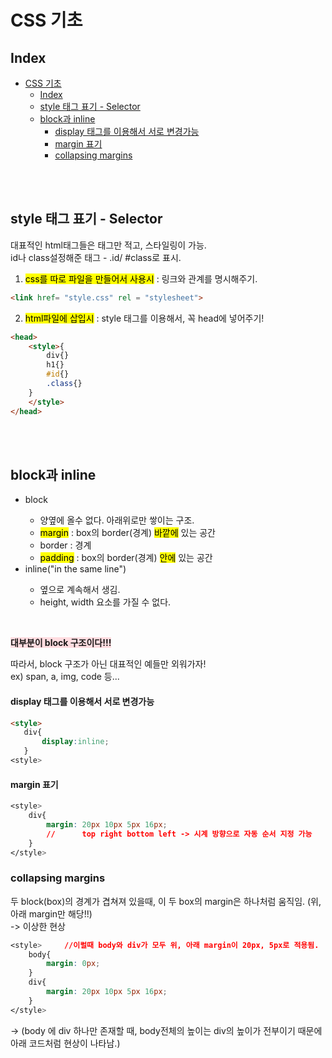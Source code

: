 # CSS 기초

## Index
- [CSS 기초](#css-기초)
  - [Index](#index)
  - [style 태그 표기 - Selector](#style-태그-표기---selector)
  - [block과 inline](#block과-inline)
      - [display 태그를 이용해서 서로 변경가능](#display-태그를-이용해서-서로-변경가능)
      - [margin 표기](#margin-표기)
    - [collapsing margins](#collapsing-margins)

<br><br>

## style 태그 표기 - Selector

대표적인 html태그들은 태그만 적고, 스타일링이 가능. <br>
id나 class설정해준 태그 - .id/ #class로 표시.

1. <mark>css를 따로 파일을 만들어서 사용시</mark> : 
링크와 관계를 명시해주기.

```html
<link href= "style.css" rel = "stylesheet">
```

2. <mark>html파일에 삽입시</mark> :
style 태그를 이용해서, 꼭 head에 넣어주기!

```html
<head>
    <style>{
        div{}
        h1{}
        #id{}
        .class{}
    }
    </style>
</head>
```
<br><br>

## block과 inline

<ul>
    <li>block</li>
        <ul>
            <li>양옆에 올수 없다. 아래위로만 쌓이는 구조.</li>
            <li><mark>margin</mark> : box의 border(경계) <mark>바깥에</mark> 있는 공간<br>
            </li> 
            <li>border : 경계</li>
            <li><mark>padding</mark> : box의 border(경계) <mark>안에</mark> 있는 공간</li>
        </ul>
    <li>inline("in the same line")</li>
        <ul>
            <li>옆으로 계속해서 생김.</li>
            <li>height, width 요소를 가질 수 없다.</li>
        </ul>
</ul>
<br>

<span style = "background-color: #ffdce0"> **대부분이 block 구조이다!!!**</span>

따라서, block 구조가 아닌 대표적인 예들만 외워가자!<br>
ex) span, a, img, code 등...

#### display 태그를 이용해서 서로 변경가능
```html
<style>
   div{
       display:inline;
   }
<style>
```

#### margin 표기
```css
<style>
    div{
        margin: 20px 10px 5px 16px;
        //      top right bottom left -> 시계 방향으로 자동 순서 지정 가능
    }
</style>
```

### collapsing margins
두 block(box)의 경계가 겹쳐져 있을때, 이 두 box의 margin은 하나처럼 움직임.
(위, 아래 margin만 해당!!)<br>
-> 이상한 현상

```css
<style>     //이럴때 body와 div가 모두 위, 아래 margin이 20px, 5px로 적용됨.
    body{
        margin: 0px;
    }
    div{
        margin: 20px 10px 5px 16px;
    }
</style>
```
-> (body 에 div 하나만 존재할 때, body전체의 높이는 div의 높이가 전부이기 때문에 
아래 코드처럼 현상이 나타남.)



